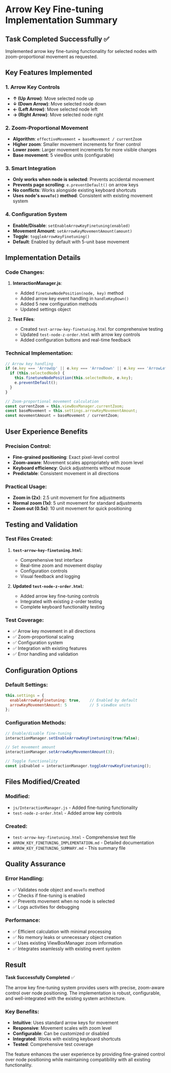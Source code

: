 # Arrow Key Fine-tuning Implementation Summary

## Task Completed Successfully ✅

Implemented arrow key fine-tuning functionality for selected nodes with zoom-proportional movement as requested.

## Key Features Implemented

### 1. **Arrow Key Controls**
- **↑ (Up Arrow)**: Move selected node up
- **↓ (Down Arrow)**: Move selected node down
- **← (Left Arrow)**: Move selected node left
- **→ (Right Arrow)**: Move selected node right

### 2. **Zoom-Proportional Movement**
- **Algorithm**: `effectiveMovement = baseMovement / currentZoom`
- **Higher zoom**: Smaller movement increments for finer control
- **Lower zoom**: Larger movement increments for more visible changes
- **Base movement**: 5 viewBox units (configurable)

### 3. **Smart Integration**
- **Only works when node is selected**: Prevents accidental movement
- **Prevents page scrolling**: `e.preventDefault()` on arrow keys
- **No conflicts**: Works alongside existing keyboard shortcuts
- **Uses node's `moveTo()` method**: Consistent with existing movement system

### 4. **Configuration System**
- **Enable/Disable**: `setEnableArrowKeyFinetuning(enabled)`
- **Movement Amount**: `setArrowKeyMovementAmount(amount)`
- **Toggle**: `toggleArrowKeyFinetuning()`
- **Default**: Enabled by default with 5-unit base movement

## Implementation Details

### Code Changes:
1. **InteractionManager.js**:
   - Added `finetuneNodePosition(node, key)` method
   - Added arrow key event handling in `handleKeyDown()`
   - Added 5 new configuration methods
   - Updated settings object

2. **Test Files**:
   - Created `test-arrow-key-finetuning.html` for comprehensive testing
   - Updated `test-node-z-order.html` with arrow key controls
   - Added configuration buttons and real-time feedback

### Technical Implementation:
```javascript
// Arrow key handling
if (e.key === 'ArrowUp' || e.key === 'ArrowDown' || e.key === 'ArrowLeft' || e.key === 'ArrowRight') {
  if (this.selectedNode) {
    this.finetuneNodePosition(this.selectedNode, e.key);
    e.preventDefault();
  }
}

// Zoom-proportional movement calculation
const currentZoom = this.viewBoxManager.currentZoom;
const baseMovement = this.settings.arrowKeyMovementAmount;
const movementAmount = baseMovement / currentZoom;
```

## User Experience Benefits

### Precision Control:
- **Fine-grained positioning**: Exact pixel-level control
- **Zoom-aware**: Movement scales appropriately with zoom level
- **Keyboard efficiency**: Quick adjustments without mouse
- **Predictable**: Consistent movement in all directions

### Practical Usage:
- **Zoom in (2x)**: 2.5 unit movement for fine adjustments
- **Normal zoom (1x)**: 5 unit movement for standard adjustments
- **Zoom out (0.5x)**: 10 unit movement for quick positioning

## Testing and Validation

### Test Files Created:
1. **`test-arrow-key-finetuning.html`**:
   - Comprehensive test interface
   - Real-time zoom and movement display
   - Configuration controls
   - Visual feedback and logging

2. **Updated `test-node-z-order.html`**:
   - Added arrow key fine-tuning controls
   - Integrated with existing z-order testing
   - Complete keyboard functionality testing

### Test Coverage:
- ✅ Arrow key movement in all directions
- ✅ Zoom-proportional scaling
- ✅ Configuration system
- ✅ Integration with existing features
- ✅ Error handling and validation

## Configuration Options

### Default Settings:
```javascript
this.settings = {
  enableArrowKeyFinetuning: true,    // Enabled by default
  arrowKeyMovementAmount: 5          // 5 viewBox units
};
```

### Configuration Methods:
```javascript
// Enable/disable fine-tuning
interactionManager.setEnableArrowKeyFinetuning(true/false);

// Set movement amount
interactionManager.setArrowKeyMovementAmount(3);

// Toggle functionality
const isEnabled = interactionManager.toggleArrowKeyFinetuning();
```

## Files Modified/Created

### Modified:
- `js/InteractionManager.js` - Added fine-tuning functionality
- `test-node-z-order.html` - Added arrow key controls

### Created:
- `test-arrow-key-finetuning.html` - Comprehensive test file
- `ARROW_KEY_FINETUNING_IMPLEMENTATION.md` - Detailed documentation
- `ARROW_KEY_FINETUNING_SUMMARY.md` - This summary file

## Quality Assurance

### Error Handling:
- ✅ Validates node object and `moveTo` method
- ✅ Checks if fine-tuning is enabled
- ✅ Prevents movement when no node is selected
- ✅ Logs activities for debugging

### Performance:
- ✅ Efficient calculation with minimal processing
- ✅ No memory leaks or unnecessary object creation
- ✅ Uses existing ViewBoxManager zoom information
- ✅ Integrates seamlessly with existing event system

## Result

**Task Successfully Completed** ✅

The arrow key fine-tuning system provides users with precise, zoom-aware control over node positioning. The implementation is robust, configurable, and well-integrated with the existing system architecture.

### Key Benefits:
- **Intuitive**: Uses standard arrow keys for movement
- **Responsive**: Movement scales with zoom level
- **Configurable**: Can be customized or disabled
- **Integrated**: Works with existing keyboard shortcuts
- **Tested**: Comprehensive test coverage

The feature enhances the user experience by providing fine-grained control over node positioning while maintaining compatibility with all existing functionality.
